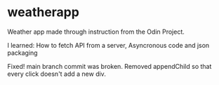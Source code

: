 # weatherapp
Weather app made through instruction from the Odin Project.

I learned: 
How to fetch API from a server,
Asyncronous code and json packaging

Fixed! main branch commit was broken. Removed appendChild so that every click doesn't add a new div.
